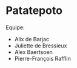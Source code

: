 # Patatepoto

Equipe:
* Alix de Barjac
* Juliette de Bressieux
* Alex Baertsoen
* Pierre-François Rafflin
